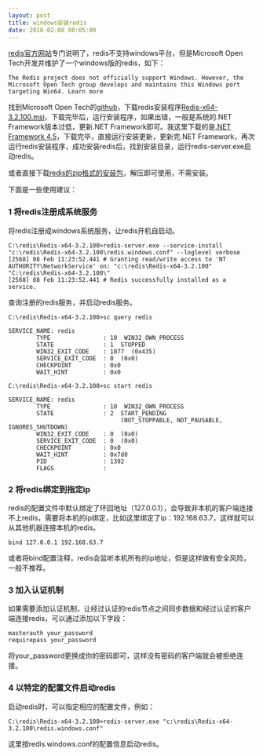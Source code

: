 ```yaml
---
layout: post
title: windows安装redis
date: 2018-02-08 00:05:00
---
```



[redis官方网站](https://redis.io/download)专门说明了，redis不支持windows平台，但是Microsoft Open Tech开发并维护了一个windows版的redis，如下：

```
The Redis project does not officially support Windows. However, the Microsoft Open Tech group develops and maintains this Windows port targeting Win64. Learn more
```

找到Microsoft Open Tech的[github](https://github.com/MicrosoftArchive/redis/releases)，下载redis安装程序[Redis-x64-3.2.100.msi](https://github.com/MicrosoftArchive/redis/releases/download/win-3.2.100/Redis-x64-3.2.100.msi)，下载完毕后，运行安装程序，如果出错，一般是系统的.NET Framework版本过低，更新.NET Framework即可。我这里下载的是[.NET Framework 4.5](https://www.microsoft.com/en-us/download/confirmation.aspx?id=30653)，下载完毕，直接运行安装更新，更新完.NET Framework，再次运行redis安装程序，成功安装redis后，找到安装目录，运行redis-server.exe启动redis。

或者直接下载[redis的zip格式的安装包](https://github.com/MicrosoftArchive/redis/releases/download/win-3.2.100/Redis-x64-3.2.100.zip)，解压即可使用，不需安装。

下面是一些使用建议：

### 1 将redis注册成系统服务

将redis注册成windows系统服务，让redis开机自启动。

```
C:\redis\Redis-x64-3.2.100>redis-server.exe --service-install "c:\redis\Redis-x64-3.2.100\redis.windows.conf" --loglevel verbose
[2568] 08 Feb 11:23:52.441 # Granting read/write access to 'NT AUTHORITY\NetworkService' on: "c:\redis\Redis-x64-3.2.100" "C:\redis\Redis-x64-3.2.100\"
[2568] 08 Feb 11:23:52.441 # Redis successfully installed as a service.
```

查询注册的redis服务，并启动redis服务。

```
C:\redis\Redis-x64-3.2.100>sc query redis

SERVICE_NAME: redis
        TYPE               : 10  WIN32_OWN_PROCESS
        STATE              : 1  STOPPED
        WIN32_EXIT_CODE    : 1077  (0x435)
        SERVICE_EXIT_CODE  : 0  (0x0)
        CHECKPOINT         : 0x0
        WAIT_HINT          : 0x0

C:\redis\Redis-x64-3.2.100>sc start redis

SERVICE_NAME: redis
        TYPE               : 10  WIN32_OWN_PROCESS
        STATE              : 2  START_PENDING
                                (NOT_STOPPABLE, NOT_PAUSABLE, IGNORES_SHUTDOWN)
        WIN32_EXIT_CODE    : 0  (0x0)
        SERVICE_EXIT_CODE  : 0  (0x0)
        CHECKPOINT         : 0x0
        WAIT_HINT          : 0x7d0
        PID                : 1392
        FLAGS              :

```

### 2 将redis绑定到指定ip

redis的配置文件中默认绑定了环回地址（127.0.0.1），会导致非本机的客户端连接不上redis，需要将本机的ip绑定，比如这里绑定了ip：192.168.63.7，这样就可以从其他机器连接本机的redis。

```
bind 127.0.0.1 192.168.63.7
```
或者将bind配置注释，redis会监听本机所有的ip地址，但是这样做有安全风险，一般不推荐。

### 3 加入认证机制

如果需要添加认证机制，让经过认证的redis节点之间同步数据和经过认证的客户端连接redis，可以通过添加以下字段：

```
masterauth your_password
requirepass your_password
```
将your_password更换成你的密码即可，这样没有密码的客户端就会被拒绝连接。

### 4 以特定的配置文件启动redis

启动redis时，可以指定相应的配置文件，例如：

```
C:\redis\Redis-x64-3.2.100>redis-server.exe "c:\redis\Redis-x64-3.2.100\redis.windows.conf"
```

这里按redis.windows.conf的配置信息启动redis。
